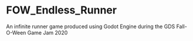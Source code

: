 # FOW_Endless_Runner
An infinite runner game produced using Godot Engine during the GDS Fall-O-Ween Game Jam 2020
